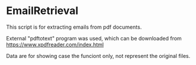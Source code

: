 # EmailRetrieval

This script is for extracting emails from pdf documents. 

External "pdftotext" program was used, which can be downloaded from <a href="https://www.xpdfreader.com/index.html">https://www.xpdfreader.com/index.html </a>

Data are for showing case the funciont only, not represent the original files.

